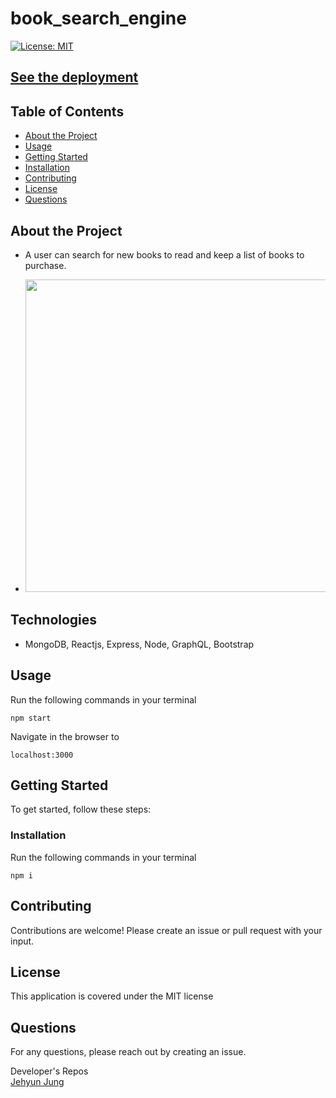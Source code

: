 # book_search_engine

[![License: MIT](https://img.shields.io/badge/License-MIT-yellow.svg)](https://opensource.org/licenses/MIT)

[See the deployment](https://peaceful-everglades-98462.herokuapp.com/)  
---

## Table of Contents

- [About the Project](#About-the-Project)
- [Usage](#Usage)
- [Getting Started](#Getting-Started)
- [Installation](#Installation)
- [Contributing](#Contributing)
- [License](#License)
- [Questions](#Questions)

## About the Project
- A user can search for new books to read and keep a list of books to purchase.

- <img src='./operating.gif' width="500px">

## Technologies
 - MongoDB, Reactjs, Express, Node, GraphQL, Bootstrap

## Usage

Run the following commands in your terminal

    npm start

Navigate in the browser to

    localhost:3000

## Getting Started

To get started, follow these steps:

### Installation

Run the following commands in your terminal

    npm i

## Contributing

Contributions are welcome! Please create an issue or pull request with your input.

## License

This application is covered under the MIT license

## Questions

For any questions, please reach out by creating an issue.

Developer's Repos  
[Jehyun Jung](https://github.com/congmul)
